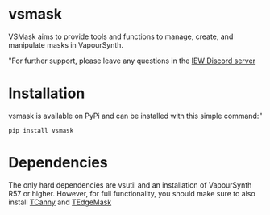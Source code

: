 # vsmask
VSMask aims to provide tools and functions to manage, create, and manipulate masks in VapourSynth.

"For further support, please leave any questions in the [IEW Discord server](https://discord.gg/qxTxVJGtst)


# Installation
vsmask is available on PyPi and can be installed with this simple command:"
```
pip install vsmask
```

# Dependencies 
The only hard dependencies are vsutil and an installation of VapourSynth R57 or higher.
However, for full functionality, you should make sure to also install [TCanny](https://github.com/HomeOfVapourSynthEvolution/VapourSynth-TCanny) and [TEdgeMask](https://github.com/dubhater/vapoursynth-tedgemask)
